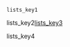 ```ngMeta
lists_key1
```

lists_key2[lists_key3](https://saral.navgurukul.org/course/80)


lists_key4
